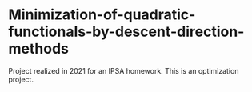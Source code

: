 # Minimization-of-quadratic-functionals-by-descent-direction-methods
Project realized in 2021 for an IPSA homework. This is an optimization project. 
